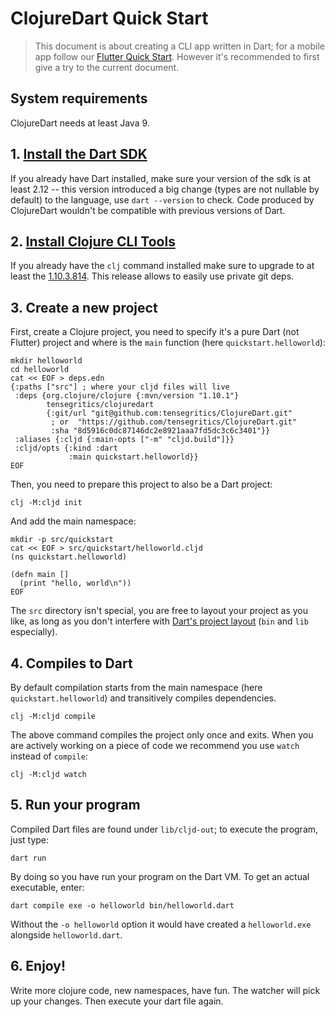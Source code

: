 # ClojureDart Quick Start

> This document is about creating a CLI app written in Dart; for a mobile app follow our [Flutter Quick Start](flutter-quick-start.md). However it's recommended to first give a try to the current document.

## System requirements

ClojureDart needs at least Java 9.

## 1. [Install the Dart SDK](https://dart.dev/get-dart#install)

If you already have Dart installed, make sure your version of the sdk is at least 2.12 -- this version introduced a big change (types are not nullable by default) to the language, use `dart --version` to check. Code produced by ClojureDart wouldn't be compatible with previous versions of Dart.

## 2. [Install Clojure CLI Tools](https://clojure.org/guides/getting_started#_clojure_installer_and_cli_tools)

If you already have the `clj` command installed make sure to upgrade to at least the [1.10.3.814](https://clojure.org/releases/tools#v1.10.3.814). This release allows to easily use private git deps.

## 3. Create a new project

First, create a Clojure project, you need to specify it's a pure Dart (not Flutter) project and where is the `main` function (here `quickstart.helloworld`):

```shell
mkdir helloworld
cd helloworld
cat << EOF > deps.edn
{:paths ["src"] ; where your cljd files will live
 :deps {org.clojure/clojure {:mvn/version "1.10.1"}
        tensegritics/clojuredart
        {:git/url "git@github.com:tensegritics/ClojureDart.git"
         ; or  "https://github.com/tensegritics/ClojureDart.git"
         :sha "8d5916c0dc87146dc2e8921aaa7fd5dc3c6c3401"}}
 :aliases {:cljd {:main-opts ["-m" "cljd.build"]}}
 :cljd/opts {:kind :dart
             :main quickstart.helloworld}}
EOF
```

Then, you need to prepare this project to also be a Dart project:
```shell
clj -M:cljd init
```

And add the main namespace:

```shell
mkdir -p src/quickstart
cat << EOF > src/quickstart/helloworld.cljd
(ns quickstart.helloworld)

(defn main []
  (print "hello, world\n"))
EOF
```

The `src` directory isn't special, you are free to layout your project as you like, as long as you don't
interfere with [Dart's project layout](https://dart.dev/tools/pub/package-layout) (`bin` and `lib` especially).

## 4. Compiles to Dart

By default compilation starts from the main namespace (here `quickstart.helloworld`) and transitively compiles dependencies.

``` shell
clj -M:cljd compile
```

The above command compiles the project only once and exits. When you are actively working on a piece of code we recommend you use `watch` instead of `compile`:

``` shell
clj -M:cljd watch
```

## 5. Run your program

Compiled Dart files are found under `lib/cljd-out`; to execute the program, just type:

``` shell
dart run
```

By doing so you have run your program on the Dart VM. To get an actual executable, enter:

``` shell
dart compile exe -o helloworld bin/helloworld.dart
```

Without the `-o helloworld` option it would have created a `helloworld.exe` alongside `helloworld.dart`.

## 6. Enjoy!

Write more clojure code, new namespaces, have fun. The watcher will pick up your changes.
Then execute your dart file again.
